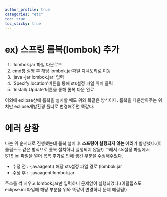 ```yaml
---
author_profile: true
categories: "etc"
toc: true
toc_sticky: true
---
```


# ex) 스프링 롬복(lombok) 추가
1. 'lombok.jar'파일 다운로드
2. cmd창 실행 후 해당 lombok.jar파일 디렉토리로 이동
3. 'java -jar lombok.jar' 입력
4. 'Specify location'버튼을 통해 sts설정 파일 위치 클릭
5. 'Install/ Update'버튼을 통해 롬복 다운 완료

이외에 eclipse상에 롬복을 설치할 때도 위와 똑같은 방식이다. 롬복을 다운받아주는 위치만 eclipse개발환경 폴더로 변경해주면 똑같다.


# 에러 상황
나는 위 순서대로 진행했는데 롬복 설치 후 **스프링이 실행되지 않는 에러**가 발생했다.(이클립스도 같은 방식으로 롬복 설치하니 실행되지 않음!) 그래서 sts설정 파일에서 STS.ini 파일을 열어 롬복 추가로 인해 생긴 부분을 수정해주었다.         

- 수정 전 : -javaagent:( 해당 sts설정 파일 경로 )lombok.jar           
- 수정 후 : -javaagent:lombok.jar            


주소를 싹 지우고 lombok.jar만 입력하니 문제없이 실행되었다.(이클립스도 eclipse.ini 파일에 해당 부분을 위와 똑같이 변경하니 문제 해결됨!)